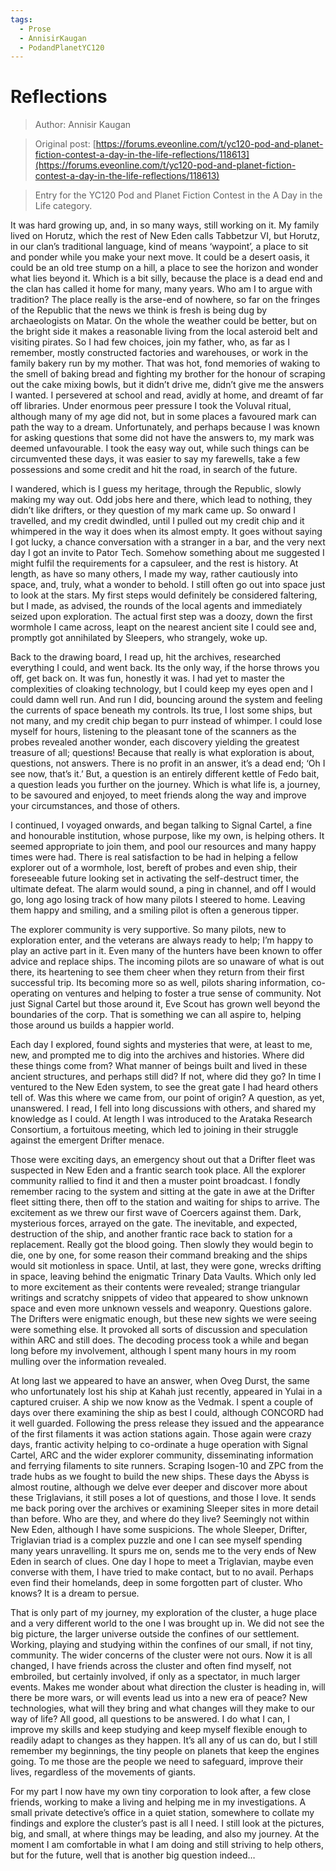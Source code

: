 ```yaml
---
tags:
  - Prose
  - AnnisirKaugan
  - PodandPlanetYC120
---
```


# Reflections

> Author: Annisir Kaugan

> Original post: [https://forums.eveonline.com/t/yc120-pod-and-planet-fiction-contest-a-day-in-the-life-reflections/118613](https://forums.eveonline.com/t/yc120-pod-and-planet-fiction-contest-a-day-in-the-life-reflections/118613)

> Entry for the YC120 Pod and Planet Fiction Contest in the A Day in the Life category.


It was hard growing up, and, in so many ways, still working on it. My family lived on Horutz, which the rest of New Eden calls Tabbetzur VI, but Horutz, in our clan’s traditional language, kind of means ‘waypoint’, a place to sit and ponder while you make your next move. It could be a desert oasis, it could be an old tree stump on a hill, a place to see the horizon and wonder what lies beyond it. Which is a bit silly, because the place is a dead end and the clan has called it home for many, many years. Who am I to argue with tradition? The place really is the arse-end of nowhere, so far on the fringes of the Republic that the news we think is fresh is being dug by archaeologists on Matar. On the whole the weather could be better, but on the bright side it makes a reasonable living from the local asteroid belt and visiting pirates. So I had few choices, join my father, who, as far as I remember, mostly constructed factories and warehouses, or work in the family bakery run by my mother. That was hot, fond memories of waking to the smell of baking bread and fighting my brother for the honour of scraping out the cake mixing bowls, but it didn’t drive me, didn’t give me the answers I wanted. I persevered at school and read, avidly at home, and dreamt of far off libraries. Under enormous peer pressure I took the Voluval ritual, although many of my age did not, but in some places a favoured mark can path the way to a dream. Unfortunately, and perhaps because I was known for asking questions that some did not have the answers to, my mark was deemed unfavourable. I took the easy way out, while such things can be circumvented these days, it was easier to say my farewells, take a few possessions and some credit and hit the road, in search of the future.

I wandered, which is I guess my heritage, through the Republic, slowly making my way out. Odd jobs here and there, which lead to nothing, they didn’t like drifters, or they question of my mark came up. So onward I travelled, and my credit dwindled, until I pulled out my credit chip and it whimpered in the way it does when its almost empty. It goes without saying I got lucky, a chance conversation with a stranger in a bar, and the very next day I got an invite to Pator Tech. Somehow something about me suggested I might fulfil the requirements for a capsuleer, and the rest is history. At length, as have so many others, I made my way, rather cautiously into space, and, truly, what a wonder to behold. I still often go out into space just to look at the stars. My first steps would definitely be considered faltering, but I made, as advised, the rounds of the local agents and immediately seized upon exploration. The actual first step was a doozy, down the first wormhole I came across, leapt on the nearest ancient site I could see and, promptly got annihilated by Sleepers, who strangely, woke up.

Back to the drawing board, I read up, hit the archives, researched everything I could, and went back. Its the only way, if the horse throws you off, get back on. It was fun, honestly it was. I had yet to master the complexities of cloaking technology, but I could keep my eyes open and I could damn well run. And run I did, bouncing around the system and feeling the currents of space beneath my controls. Its true, I lost some ships, but not many, and my credit chip began to purr instead of whimper. I could lose myself for hours, listening to the pleasant tone of the scanners as the probes revealed another wonder, each discovery yielding the greatest treasure of all; questions! Because that really is what exploration is about, questions, not answers. There is no profit in an answer, it’s a dead end; ‘Oh I see now, that’s it.’ But, a question is an entirely different kettle of Fedo bait, a question leads you further on the journey. Which is what life is, a journey, to be savoured and enjoyed, to meet friends along the way and improve your circumstances, and those of others.

I continued, I voyaged onwards, and began talking to Signal Cartel, a fine and honourable institution, whose purpose, like my own, is helping others. It seemed appropriate to join them, and pool our resources and many happy times were had. There is real satisfaction to be had in helping a fellow explorer out of a wormhole, lost, bereft of probes and even ship, their foreseeable future looking set in activating the self-destruct timer, the ultimate defeat. The alarm would sound, a ping in channel, and off I would go, long ago losing track of how many pilots I steered to home. Leaving them happy and smiling, and a smiling pilot is often a generous tipper.

The explorer community is very supportive. So many pilots, new to exploration enter, and the veterans are always ready to help; I’m happy to play an active part in it. Even many of the hunters have been known to offer advice and replace ships. The incoming pilots are so unaware of what is out there, its heartening to see them cheer when they return from their first successful trip. Its becoming more so as well, pilots sharing information, co-operating on ventures and helping to foster a true sense of community. Not just Signal Cartel but those around it, Eve Scout has grown well beyond the boundaries of the corp. That is something we can all aspire to, helping those around us builds a happier world.

Each day I explored, found sights and mysteries that were, at least to me, new, and prompted me to dig into the archives and histories. Where did these things come from? What manner of beings built and lived in these ancient structures, and perhaps still did? If not, where did they go? In time I ventured to the New Eden system, to see the great gate I had heard others tell of. Was this where we came from, our point of origin? A question, as yet, unanswered. I read, I fell into long discussions with others, and shared my knowledge as I could. At length I was introduced to the Arataka Research Consortium, a fortuitous meeting, which led to joining in their struggle against the emergent Drifter menace.

Those were exciting days, an emergency shout out that a Drifter fleet was suspected in New Eden and a frantic search took place. All the explorer community rallied to find it and then a muster point broadcast. I fondly remember racing to the system and sitting at the gate in awe at the Drifter fleet sitting there, then off to the station and waiting for ships to arrive. The excitement as we threw our first wave of Coercers against them. Dark, mysterious forces, arrayed on the gate. The inevitable, and expected, destruction of the ship, and another frantic race back to station for a replacement. Really got the blood going. Then slowly they would begin to die, one by one, for some reason their command breaking and the ships would sit motionless in space. Until, at last, they were gone, wrecks drifting in space, leaving behind the enigmatic Trinary Data Vaults. Which only led to more excitement as their contents were revealed; strange triangular writings and scratchy snippets of video that appeared to show unknown space and even more unknown vessels and weaponry. Questions galore. The Drifters were enigmatic enough, but these new sights we were seeing were something else. It provoked all sorts of discussion and speculation within ARC and still does. The decoding process took a while and began long before my involvement, although I spent many hours in my room mulling over the information revealed.

At long last we appeared to have an answer, when Oveg Durst, the same who unfortunately lost his ship at Kahah just recently, appeared in Yulai in a captured cruiser. A ship we now know as the Vedmak. I spent a couple of days over there examining the ship as best I could, although CONCORD had it well guarded. Following the press release they issued and the appearance of the first filaments it was action stations again. Those again were crazy days, frantic activity helping to co-ordinate a huge operation with Signal Cartel, ARC and the wider explorer community, disseminating information and ferrying filaments to site runners. Scraping Isogen-10 and ZPC from the trade hubs as we fought to build the new ships. These days the Abyss is almost routine, although we delve ever deeper and discover more about these Triglavians, it still poses a lot of questions, and those I love. It sends me back poring over the archives or examining Sleeper sites in more detail than before. Who are they, and where do they live? Seemingly not within New Eden, although I have some suspicions. The whole Sleeper, Drifter, Triglavian triad is a complex puzzle and one I can see myself spending many years unravelling. It spurs me on, sends me to the very ends of New Eden in search of clues. One day I hope to meet a Triglavian, maybe even converse with them, I have tried to make contact, but to no avail. Perhaps even find their homelands, deep in some forgotten part of cluster. Who knows? It is a dream to persue.

That is only part of my journey, my exploration of the cluster, a huge place and a very different world to the one I was brought up in. We did not see the big picture, the larger universe outside the confines of our settlement. Working, playing and studying within the confines of our small, if not tiny, community. The wider concerns of the cluster were not ours. Now it is all changed, I have friends across the cluster and often find myself, not embroiled, but certainly involved, if only as a spectator, in much larger events. Makes me wonder about what direction the cluster is heading in, will there be more wars, or will events lead us into a new era of peace? New technologies, what will they bring and what changes will they make to our way of life? All good, all questions to be answered. I do what I can, I improve my skills and keep studying and keep myself flexible enough to readily adapt to changes as they happen. It’s all any of us can do, but I still remember my beginnings, the tiny people on planets that keep the engines going. To me those are the people we need to safeguard, improve their lives, regardless of the movements of giants.

For my part I now have my own tiny corporation to look after, a few close friends, working to make a living and helping me in my investigations. A small private detective’s office in a quiet station, somewhere to collate my findings and explore the cluster’s past is all I need. I still look at the pictures, big, and small, at where things may be leading, and also my journey. At the moment I am comfortable in what I am doing and still striving to help others, but for the future, well that is another big question indeed…